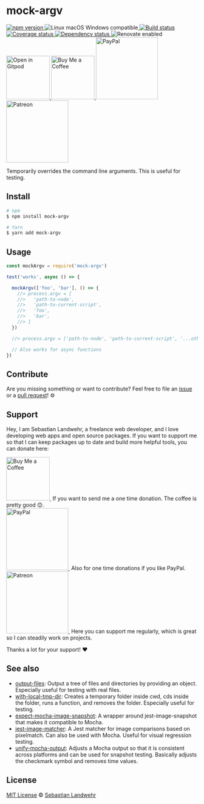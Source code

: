 <!-- TITLE/ -->
# mock-argv
<!-- /TITLE -->

<!-- BADGES/ -->
  <p>
    <a href="https://npmjs.org/package/mock-argv">
      <img
        src="https://img.shields.io/npm/v/mock-argv.svg"
        alt="npm version"
      >
    </a><img src="https://img.shields.io/badge/os-linux%20%7C%C2%A0macos%20%7C%C2%A0windows-blue" alt="Linux macOS Windows compatible"><a href="https://github.com/dword-design/mock-argv/actions">
      <img
        src="https://github.com/dword-design/mock-argv/workflows/build/badge.svg"
        alt="Build status"
      >
    </a><a href="https://codecov.io/gh/dword-design/mock-argv">
      <img
        src="https://codecov.io/gh/dword-design/mock-argv/branch/master/graph/badge.svg"
        alt="Coverage status"
      >
    </a><a href="https://david-dm.org/dword-design/mock-argv">
      <img src="https://img.shields.io/david/dword-design/mock-argv" alt="Dependency status">
    </a><img src="https://img.shields.io/badge/renovate-enabled-brightgreen" alt="Renovate enabled"><br/><a href="https://gitpod.io/#https://github.com/dword-design/mock-argv">
      <img
        src="https://gitpod.io/button/open-in-gitpod.svg"
        alt="Open in Gitpod"
        width="114"
      >
    </a><a href="https://www.buymeacoffee.com/dword">
      <img
        src="https://www.buymeacoffee.com/assets/img/guidelines/download-assets-sm-2.svg"
        alt="Buy Me a Coffee"
        width="114"
      >
    </a><a href="https://paypal.me/SebastianLandwehr">
      <img
        src="https://sebastianlandwehr.com/images/paypal.svg"
        alt="PayPal"
        width="163"
      >
    </a><a href="https://www.patreon.com/dworddesign">
      <img
        src="https://sebastianlandwehr.com/images/patreon.svg"
        alt="Patreon"
        width="163"
      >
    </a>
</p>
<!-- /BADGES -->


<!-- DESCRIPTION/ -->
Temporarily overrides the command line arguments. This is useful for testing.
<!-- /DESCRIPTION -->

<!-- INSTALL/ -->
## Install

```bash
# npm
$ npm install mock-argv

# Yarn
$ yarn add mock-argv
```
<!-- /INSTALL -->

## Usage

```js
const mockArgv = require('mock-argv')

test('works', async () => {

  mockArgv(['foo', 'bar'], () => {
    //> process.argv = [
    //>   'path-to-node',
    //>   'path-to-current-script',
    //>   'foo',
    //>   'bar',
    //> ]
  })

  //> process.argv = ['path-to-node', 'path-to-current-script', '...other-params']

  // Also works for async functions
})
```

<!-- LICENSE/ -->
## Contribute

Are you missing something or want to contribute? Feel free to file an [issue](https://github.com/dword-design/mock-argv/issues) or a [pull request](https://github.com/dword-design/mock-argv/pulls)! ⚙️

## Support

Hey, I am Sebastian Landwehr, a freelance web developer, and I love developing web apps and open source packages. If you want to support me so that I can keep packages up to date and build more helpful tools, you can donate here:

<p>
  <a href="https://www.buymeacoffee.com/dword">
    <img
      src="https://www.buymeacoffee.com/assets/img/guidelines/download-assets-sm-2.svg"
      alt="Buy Me a Coffee"
      width="114"
    >
  </a>&nbsp;If you want to send me a one time donation. The coffee is pretty good 😊.<br/>
  <a href="https://paypal.me/SebastianLandwehr">
    <img
      src="https://sebastianlandwehr.com/images/paypal.svg"
      alt="PayPal"
      width="163"
    >
  </a>&nbsp;Also for one time donations if you like PayPal.<br/>
  <a href="https://www.patreon.com/dworddesign">
    <img
      src="https://sebastianlandwehr.com/images/patreon.svg"
      alt="Patreon"
      width="163"
    >
  </a>&nbsp;Here you can support me regularly, which is great so I can steadily work on projects.
</p>

Thanks a lot for your support! ❤️

## See also

* [output-files](https://github.com/dword-design/output-files): Output a tree of files and directories by providing an object. Especially useful for testing with real files.
* [with-local-tmp-dir](https://github.com/dword-design/with-local-tmp-dir): Creates a temporary folder inside cwd, cds inside the folder, runs a function, and removes the folder. Especially useful for testing.
* [expect-mocha-image-snapshot](https://github.com/dword-design/expect-mocha-image-snapshot): A wrapper around jest-image-snapshot that makes it compatible to Mocha.
* [jest-image-matcher](https://github.com/dword-design/jest-image-matcher): A Jest matcher for image comparisons based on pixelmatch. Can also be used with Mocha. Useful for visual regression testing.
* [unify-mocha-output](https://github.com/dword-design/unify-mocha-output): Adjusts a Mocha output so that it is consistent across platforms and can be used for snapshot testing. Basically adjusts the checkmark symbol and removes time values.

## License

[MIT License](https://opensource.org/license/mit/) © [Sebastian Landwehr](https://sebastianlandwehr.com)
<!-- /LICENSE -->
